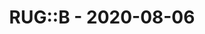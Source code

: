 ---
layout: post
title: RUG::B - 2020-08-06
datetime: '2020-08-06T19:00:00+02:00'
name: RUG::B
external_url: https://www.rug-b.de/events/ruby-usergroup-berlin-august-2020-635
online_event: true
year_month: 2020-08
---